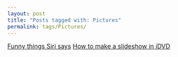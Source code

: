 ```yaml
---
layout: post
title: "Posts tagged with: Pictures"
permalink: tags/Pictures/
---
```

[Funny things Siri says](/2011/10/funny-things-siri-says)
[How to make a slideshow in iDVD](/2011/08/how-to-make-slideshow-in-idvd)
